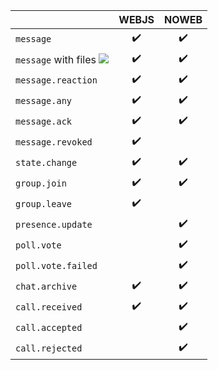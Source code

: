 |                                                     | WEBJS | NOWEB |
|-----------------------------------------------------|:-----:|:-----:|
| `message`                                           |  ✔️   |  ✔️   |
| `message` with files ![](/images/versions/plus.png) |  ✔️   |  ✔️   |
| `message.reaction`                                  |  ✔️   |  ✔️   |
| `message.any`                                       |  ✔️   |  ✔️   |
| `message.ack`                                       |  ✔️   |  ✔️   |
| `message.revoked`                                   |  ✔️   |       |
| `state.change`                                      |  ✔️   |  ✔️   |
| `group.join`                                        |  ✔️   |  ✔️   |
| `group.leave`                                       |  ✔️   |       |
| `presence.update`                                   |       |  ✔️   |
| `poll.vote`                                         |       |  ✔️   |
| `poll.vote.failed`                                  |       |  ✔️   |
| `chat.archive`                                      |  ✔️   |  ✔️   |
| `call.received`                                     |  ✔️   |  ✔️   |
| `call.accepted`                                     |       |  ✔️   |
| `call.rejected`                                     |       |  ✔️   |
